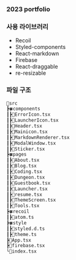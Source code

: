 ### 2023 portfolio

<!-- [![Notion](/coconut/images/notion.png)](https://respected-honey-7eb.notion.site/Getting-Started-77fd5f68dd0248818cf654362471fcb2) -->

### 사용 라이브러리

- Recoil
- Styled-components
- React-markdown
- Firebase
- React-draggable
- re-resizable

### 파일 구조

```bash
🌳src
┣🍀components
┃┣🌱ErrorIcon.tsx
┃┣🌱LauncherIcon.tsx
┃┣🌱Header.tsx
┃┣🌱Mainicon.tsx
┃┣🌱MarkdownRenderer.tsx
┃┣🌱ModalWindow.tsx
┃┣🌱Sticker.tsx
┣🍀pages
┃┣🌱About.tsx
┃┣🌱Blog.tsx
┃┣🌱Coding.tsx
┃┣🌱Dungeon.tsx
┃┣🌱Guestbook.tsx
┃┣🌱Launcher.tsx
┃┣🌱resume.tsx
┃┣🌱ThemeScreen.tsx
┃┣🌱Tools.tsx
┣🍀recoil
┃┣🌱atom.ts
┣🍀style
┃┣🌱styled.d.ts
┃┣🌱theme.ts
┣🌱App.tsx
┣🌱firebase.tsx
└🌱index.tsx
```
